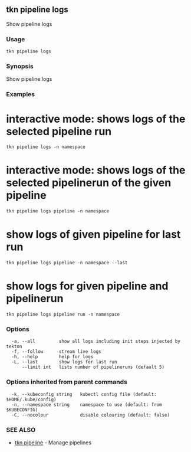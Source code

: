 ## tkn pipeline logs

Show pipeline logs

### Usage

```
tkn pipeline logs
```

### Synopsis

Show pipeline logs

### Examples


  # interactive mode: shows logs of the selected pipeline run
    tkn pipeline logs -n namespace

  # interactive mode: shows logs of the selected pipelinerun of the given pipeline
    tkn pipeline logs pipeline -n namespace

  # show logs of given pipeline for last run
    tkn pipeline logs pipeline -n namespace --last

  # show logs for given pipeline and pipelinerun
    tkn pipeline logs pipeline run -n namespace

   

### Options

```
  -a, --all         show all logs including init steps injected by tekton
  -f, --follow      stream live logs
  -h, --help        help for logs
  -L, --last        show logs for last run
      --limit int   lists number of pipelineruns (default 5)
```

### Options inherited from parent commands

```
  -k, --kubeconfig string   kubectl config file (default: $HOME/.kube/config)
  -n, --namespace string    namespace to use (default: from $KUBECONFIG)
  -C, --nocolour            disable colouring (default: false)
```

### SEE ALSO

* [tkn pipeline](tkn_pipeline.md)	 - Manage pipelines

